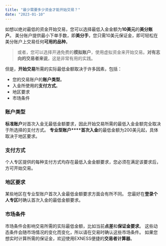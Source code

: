 ```yaml
---
title: "最少需要多少资金才能开始交易？"
date: "2023-01-10"
---
```


<Ads></Ads> 

如想以绝对最低的资金开始交易，您可以选择最低入金金额为**10美元**的**美分账户**。 美分账户提供最小下单手数，即**美分手**，您只需10美元保证金，即可轻松在美分账户上交易任何**可用的品种**。

> 或者，您可以选择开通免费的**模拟账户**，使用虚拟资金来开始交易。**对有志向的交易者来说**，这是非常有用的实践。

但是，**开始交易**所需的实际最低金额取决于许多因素，包括：

- 您的交易账户的**账户类型**。
- 入金所使用的**支付方式**。
- 地区要求
- 市场条件

### **账户类型**

**标准账户**对首次入金无最低金额要求，因此开始交易所需的最低入金金额完全取决于所选择的支付方式。 **专业型账户****首次入金**的最低金额为200美元起，具体取决于地区要求。

### **支付方式**

个人专区提供的每种支付方式均存在最低入金金额要求，您必须在满足该要求后，方可开始交易。

### 地区要求

某些地区在专业型账户首次入金最低金额要求方面会有所不同。 您最好在**登录个人专区**时确认首次入金的最低金额要求。

### **市场条件**

市场条件会影响交易所需的实际最低金额，比如当前**点差**和**保证金要求**。 这些动态条件会随市场情况的变化而变化，所以请在交易时确认这些市场条件。 如果您想实时计算所需的保证金，欢迎使用EXNESS便捷的**交易者计算器**。
